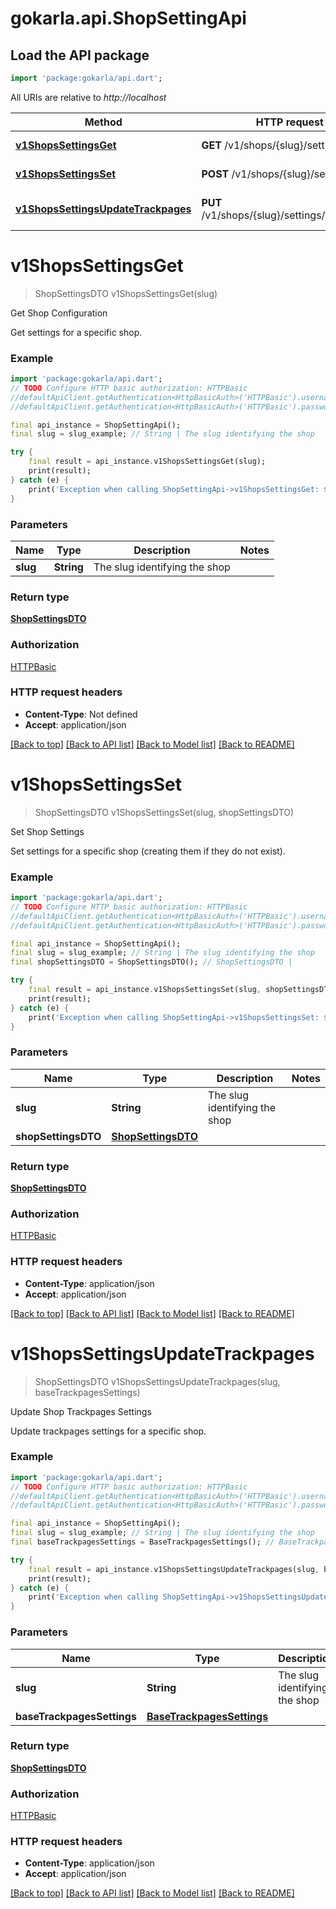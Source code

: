 # gokarla.api.ShopSettingApi

## Load the API package
```dart
import 'package:gokarla/api.dart';
```

All URIs are relative to *http://localhost*

Method | HTTP request | Description
------------- | ------------- | -------------
[**v1ShopsSettingsGet**](ShopSettingApi.md#v1shopssettingsget) | **GET** /v1/shops/{slug}/settings | Get Shop Configuration
[**v1ShopsSettingsSet**](ShopSettingApi.md#v1shopssettingsset) | **POST** /v1/shops/{slug}/settings | Set Shop Settings
[**v1ShopsSettingsUpdateTrackpages**](ShopSettingApi.md#v1shopssettingsupdatetrackpages) | **PUT** /v1/shops/{slug}/settings/trackpages | Update Shop Trackpages Settings


# **v1ShopsSettingsGet**
> ShopSettingsDTO v1ShopsSettingsGet(slug)

Get Shop Configuration

Get settings for a specific shop.

### Example
```dart
import 'package:gokarla/api.dart';
// TODO Configure HTTP basic authorization: HTTPBasic
//defaultApiClient.getAuthentication<HttpBasicAuth>('HTTPBasic').username = 'YOUR_USERNAME'
//defaultApiClient.getAuthentication<HttpBasicAuth>('HTTPBasic').password = 'YOUR_PASSWORD';

final api_instance = ShopSettingApi();
final slug = slug_example; // String | The slug identifying the shop

try {
    final result = api_instance.v1ShopsSettingsGet(slug);
    print(result);
} catch (e) {
    print('Exception when calling ShopSettingApi->v1ShopsSettingsGet: $e\n');
}
```

### Parameters

Name | Type | Description  | Notes
------------- | ------------- | ------------- | -------------
 **slug** | **String**| The slug identifying the shop | 

### Return type

[**ShopSettingsDTO**](ShopSettingsDTO.md)

### Authorization

[HTTPBasic](../README.md#HTTPBasic)

### HTTP request headers

 - **Content-Type**: Not defined
 - **Accept**: application/json

[[Back to top]](#) [[Back to API list]](../README.md#documentation-for-api-endpoints) [[Back to Model list]](../README.md#documentation-for-models) [[Back to README]](../README.md)

# **v1ShopsSettingsSet**
> ShopSettingsDTO v1ShopsSettingsSet(slug, shopSettingsDTO)

Set Shop Settings

Set settings for a specific shop (creating them if they do not exist).

### Example
```dart
import 'package:gokarla/api.dart';
// TODO Configure HTTP basic authorization: HTTPBasic
//defaultApiClient.getAuthentication<HttpBasicAuth>('HTTPBasic').username = 'YOUR_USERNAME'
//defaultApiClient.getAuthentication<HttpBasicAuth>('HTTPBasic').password = 'YOUR_PASSWORD';

final api_instance = ShopSettingApi();
final slug = slug_example; // String | The slug identifying the shop
final shopSettingsDTO = ShopSettingsDTO(); // ShopSettingsDTO | 

try {
    final result = api_instance.v1ShopsSettingsSet(slug, shopSettingsDTO);
    print(result);
} catch (e) {
    print('Exception when calling ShopSettingApi->v1ShopsSettingsSet: $e\n');
}
```

### Parameters

Name | Type | Description  | Notes
------------- | ------------- | ------------- | -------------
 **slug** | **String**| The slug identifying the shop | 
 **shopSettingsDTO** | [**ShopSettingsDTO**](ShopSettingsDTO.md)|  | 

### Return type

[**ShopSettingsDTO**](ShopSettingsDTO.md)

### Authorization

[HTTPBasic](../README.md#HTTPBasic)

### HTTP request headers

 - **Content-Type**: application/json
 - **Accept**: application/json

[[Back to top]](#) [[Back to API list]](../README.md#documentation-for-api-endpoints) [[Back to Model list]](../README.md#documentation-for-models) [[Back to README]](../README.md)

# **v1ShopsSettingsUpdateTrackpages**
> ShopSettingsDTO v1ShopsSettingsUpdateTrackpages(slug, baseTrackpagesSettings)

Update Shop Trackpages Settings

Update trackpages settings for a specific shop.

### Example
```dart
import 'package:gokarla/api.dart';
// TODO Configure HTTP basic authorization: HTTPBasic
//defaultApiClient.getAuthentication<HttpBasicAuth>('HTTPBasic').username = 'YOUR_USERNAME'
//defaultApiClient.getAuthentication<HttpBasicAuth>('HTTPBasic').password = 'YOUR_PASSWORD';

final api_instance = ShopSettingApi();
final slug = slug_example; // String | The slug identifying the shop
final baseTrackpagesSettings = BaseTrackpagesSettings(); // BaseTrackpagesSettings | 

try {
    final result = api_instance.v1ShopsSettingsUpdateTrackpages(slug, baseTrackpagesSettings);
    print(result);
} catch (e) {
    print('Exception when calling ShopSettingApi->v1ShopsSettingsUpdateTrackpages: $e\n');
}
```

### Parameters

Name | Type | Description  | Notes
------------- | ------------- | ------------- | -------------
 **slug** | **String**| The slug identifying the shop | 
 **baseTrackpagesSettings** | [**BaseTrackpagesSettings**](BaseTrackpagesSettings.md)|  | 

### Return type

[**ShopSettingsDTO**](ShopSettingsDTO.md)

### Authorization

[HTTPBasic](../README.md#HTTPBasic)

### HTTP request headers

 - **Content-Type**: application/json
 - **Accept**: application/json

[[Back to top]](#) [[Back to API list]](../README.md#documentation-for-api-endpoints) [[Back to Model list]](../README.md#documentation-for-models) [[Back to README]](../README.md)

